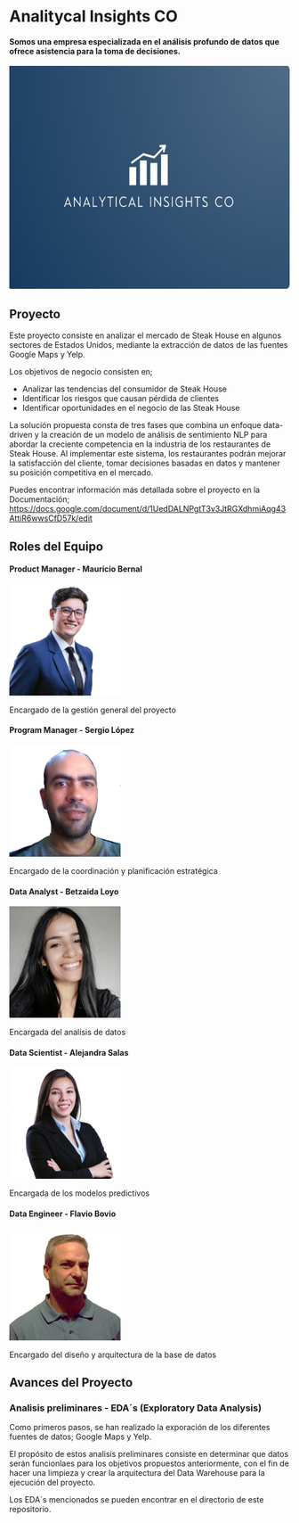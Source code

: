 # **Analitycal Insights CO**
#### Somos una empresa especializada en el análisis profundo de datos que ofrece asistencia para la toma de decisiones. 
<img src="images/1695228347590.jpg" alt="Analitycal Insights C.O" width="600px" height="400px">

## Proyecto

Este proyecto consiste en analizar el mercado de Steak House en algunos sectores de Estados Unidos, mediante la extracción de datos de las fuentes Google Maps y Yelp. 

Los objetivos de negocio consisten en; 

-	Analizar las tendencias del consumidor de Steak House
-	Identificar los riesgos que causan pérdida de clientes
-	Identificar oportunidades en el negocio de las Steak House
  
La solución propuesta consta de tres fases que combina un enfoque data-driven y la creación de un modelo de análisis de sentimiento NLP para abordar la creciente competencia en la industria de los restaurantes de Steak House. Al implementar este sistema, los restaurantes podrán mejorar la satisfacción del cliente, tomar decisiones basadas en datos y mantener su posición competitiva en el mercado.

Puedes encontrar información más detallada sobre el proyecto en la Documentación; https://docs.google.com/document/d/1UedDALNPgtT3v3JtRGXdhmiAqg43AttiR6wwsCfD57k/edit

## Roles del Equipo 

#### Product Manager - Mauricio Bernal 

<img src="images/mauricio.jpg" alt="Product Manager" width="200px" height="200px">             

 Encargado de la gestión general del proyecto                                                



#### Program Manager - Sergio López


<img src="images/Sergio.jpg" alt="Product Manager" width="200px" height="200px">                   

Encargado de la coordinación y planificación estratégica 


#### Data Analyst - Betzaida Loyo
<img src="images/betzaida.jpg" alt="Product Manager" width="200px" height="200px">

Encargada del analisis de datos


#### Data Scientist - Alejandra Salas

<img src="images/alejandra.jpg" alt="Product Manager" width="200px" height="200px">

Encargada de los modelos predictivos

#### Data Engineer - Flavio Bovio

<img src="images/flavio.jpg" alt="Product Manager" width="200px" height="200px">

Encargado del diseño y arquitectura de la base de datos



## Avances del Proyecto
### Analisis preliminares - EDA´s (Exploratory Data Analysis)

Como primeros pasos, se han realizado la exporación de los diferentes fuentes de datos; Google Maps y Yelp. 

El propósito de estos analisis preliminares consiste en determinar que datos serán funcionlaes para los objetivos propuestos anteriormente, con el fin de hacer una limpieza y crear la arquitectura del Data Warehouse para la ejecución del proyecto. 

Los EDA´s mencionados se pueden encontrar en el directorio de este repositorio.




